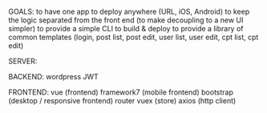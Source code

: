 GOALS:
to have one app to deploy anywhere (URL, iOS, Android)
to keep the logic separated from the front end (to make decoupling to a new UI simpler)
to provide a simple CLI to build & deploy
to provide a library of common templates (login, post list, post edit, user list, user edit, cpt list, cpt edit)


SERVER:


BACKEND:
wordpress
JWT


FRONTEND:
vue (frontend)
framework7 (mobile frontend)
bootstrap (desktop / responsive frontend)
router
vuex (store)
axios (http client)
